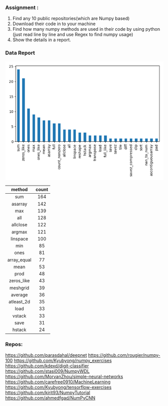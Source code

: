 ### Assignment :

1. Find any 10 public repositories(which are Numpy based)
2. Download their code in to your machine
3. Find how many numpy methods are used in their code by using python (just read line by line and use Regex to find numpy usage)
4. Show the details in a report.

### Data Report
![report](myplot.png)

**method**|**count**
:-----:|:-----:
sum|164
asarray|142
max|139
all|128
allclose|122
argmax|121
linspace|100
min|85
ones|81
array\_equal|77
mean|53
prod|48
zeros\_like|43
meshgrid|39
average|36
atleast\_2d|35
load|33
vstack|33
save|31
hstack|24

### Repos: 
https://github.com/parasdahal/deepnet
https://github.com/rougier/numpy-100
https://github.com/Kyubyong/numpy_exercises
https://github.com/kdexd/digit-classifier
https://github.com/stasi009/NumpyWDL
https://github.com/MorvanZhou/simple-neural-networks
https://github.com/carefree0910/MachineLearning
https://github.com/Kyubyong/tensorflow-exercises
https://github.com/kirit93/NumpyTutorial
https://github.com/ahmedfgad/NumPyCNN